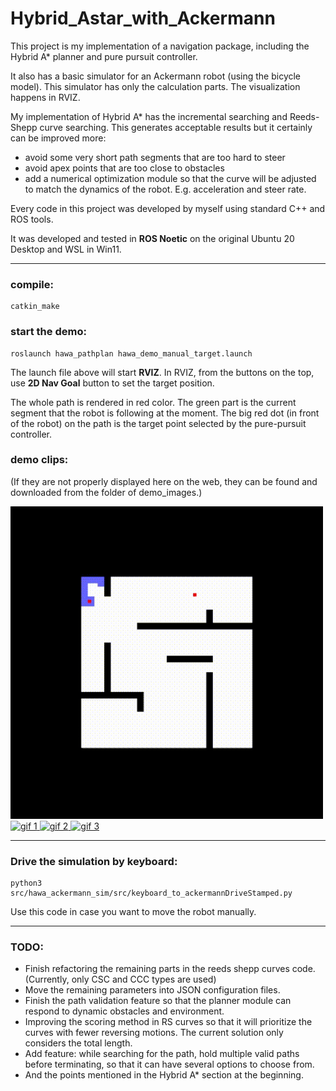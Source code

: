 # Hybrid_Astar_with_Ackermann

This project is my implementation of a navigation package, including the Hybrid A* planner and pure pursuit controller. 

It also has a basic simulator for an Ackermann robot (using the bicycle model). This simulator has only the calculation parts. The visualization happens in RVIZ. 

My implementation of Hybrid A* has the incremental searching and Reeds-Shepp curve searching. This generates acceptable results but it certainly can be improved more:
- avoid some very short path segments that are too hard to steer
- avoid apex points that are too close to obstacles
- add a numerical optimization module so that the curve will be adjusted to match the dynamics of the robot. E.g. acceleration and steer rate. 

Every code in this project was developed by myself using standard C++ and ROS tools. 

It was developed and tested in **ROS Noetic** on the original Ubuntu 20 Desktop and WSL in Win11. 

-----------

### compile:
    catkin_make

### start the demo: 
    roslaunch hawa_pathplan hawa_demo_manual_target.launch

The launch file above will start **RVIZ**. In RVIZ, from the buttons on the top, use **2D Nav Goal** button to set the target position. 

The whole path is rendered in red color. The green part is the current segment that the robot is following at the moment. The big red dot (in front of the robot) on
the path is the target point selected by the pure-pursuit controller. 


### demo clips:

(If they are not properly displayed here on the web, they can be found and downloaded from the folder of demo_images.)

<a id="search" href="https://github.com/hanmmmmm/robot-path-planning/blob/main/DFS/dfs.gif">
    <img src="https://github.com/hanmmmmm/robot-path-planning/blob/main/DFS/dfs.gif" alt="BFS showcase gif" title="DFS search" width="500"/>
</a>

<a id="demogif1" href="https://githubfast.com/hanmmmmm/Hybrid_Astar_with_Ackermann/blob/main/demo_images/p1.gif">
    <img src="https://githubfast.com/hanmmmmm/Hybrid_Astar_with_Ackermann/blob/main/demo_images/p1.gif" alt="gif 1" title="case 1" width="600"/>
</a>

<a id="demogif2" href="https://githubfast.com/hanmmmmm/Hybrid_Astar_with_Ackermann/blob/main/demo_images/p2.gif">
    <img src="https://githubfast.com/hanmmmmm/Hybrid_Astar_with_Ackermann/blob/main/demo_images/p2.gif" alt="gif 2" title="case 2" width="600"/>
</a>

<a id="demogif3" href="https://githubfast.com/hanmmmmm/Hybrid_Astar_with_Ackermann/blob/main/demo_images/p3.gif">
    <img src="https://githubfast.com/hanmmmmm/Hybrid_Astar_with_Ackermann/blob/main/demo_images/p3.gif" alt="gif 3" title="case 3" width="600"/>
</a>


<!-- <img src="https://githubfast.com/hanmmmmm/Hybrid_Astar_with_Ackermann/assets/35117797/853f1b1a-396f-4698-a910-576b7fe15fe5" alt="gif 3" title="case 3" width="600"/> -->

<!--
![p1](https://githubfast.com/hanmmmmm/Hybrid_Astar_with_Ackermann/assets/35117797/853f1b1a-396f-4698-a910-576b7fe15fe5)
![p2](https://githubfast.com/hanmmmmm/Hybrid_Astar_with_Ackermann/assets/35117797/f9e0c32d-889f-493f-b04e-29dbca94573a)
![p4](https://githubfast.com/hanmmmmm/Hybrid_Astar_with_Ackermann/assets/35117797/9e07ed57-c49f-42ae-aa8a-17492401ca55)
-->

----

### Drive the simulation by keyboard:
    python3 src/hawa_ackermann_sim/src/keyboard_to_ackermannDriveStamped.py

Use this code in case you want to move the robot manually.

----
### TODO:
- Finish refactoring the remaining parts in the reeds shepp curves code. (Currently, only CSC and CCC types are used)
- Move the remaining parameters into JSON configuration files.
- Finish the path validation feature so that the planner module can respond to dynamic obstacles and environment.
- Improving the scoring method in RS curves so that it will prioritize the curves with fewer reversing motions. The current solution only considers the total length.
- Add feature: while searching for the path, hold multiple valid paths before terminating, so that it can have several options to choose from.
- And the points mentioned in the Hybrid A* section at the beginning. 
